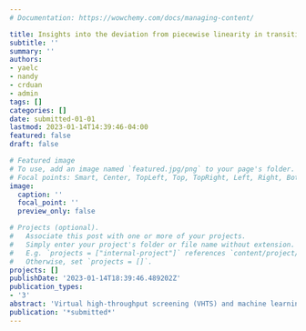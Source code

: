 ```yaml
---
# Documentation: https://wowchemy.com/docs/managing-content/

title: Insights into the deviation from piecewise linearity in transition metal complexes from supervised machine learning models
subtitle: ''
summary: ''
authors:
- yaelc
- nandy
- crduan
- admin
tags: []
categories: []
date: submitted-01-01
lastmod: 2023-01-14T14:39:46-04:00
featured: false
draft: false

# Featured image
# To use, add an image named `featured.jpg/png` to your page's folder.
# Focal points: Smart, Center, TopLeft, Top, TopRight, Left, Right, BottomLeft, Bottom, BottomRight.
image:
  caption: ''
  focal_point: ''
  preview_only: false

# Projects (optional).
#   Associate this post with one or more of your projects.
#   Simply enter your project's folder or file name without extension.
#   E.g. `projects = ["internal-project"]` references `content/project/deep-learning/index.md`.
#   Otherwise, set `projects = []`.
projects: []
publishDate: '2023-01-14T18:39:46.489202Z'
publication_types:
- '3'
abstract: 'Virtual high-throughput screening (VHTS) and machine learning (ML) with density functional theory (DFT) suffer from inaccuracies from the underlying density functional approximation (DFA). Many of these inaccuracies can be traced to the lack of derivative discontinuity that leads to a curvature in the energy with electron addition or removal. Over a dataset of nearly one thousand transition metal complexes typical of VHTS applications, we computed and analyzed the average curvature (i.e., deviation from piecewise linearity) for 23 density functional approximations spanning multiple rungs of "Jacobs ladder". While we observe the expected dependence of the curvatures on HF exchange, we note limited correlation of curvature values between different rungs of "Jacobs ladder". We train ML models (i.e., artificial neural networks or ANNs) to predict the curvature and the associated frontier orbital energies for each of these 23 functionals and then interpret differences in curvature among the different DFAs through analysis of the ML models. Notably, we observe spin to play a much more important role in determining the curvature of range-separated and double hybrids in comparison to semi-local functionals, explaining why curvature values are weakly correlated between these and other families of functionals. Over a space of 187.2k hypothetical compounds, we use our ANNs to pinpoint DFAs for which representative transition metal complexes have near-zero curvature with low uncertainty, demonstrating an approach to accelerate screening of complexes with targeted optical gaps.'
publication: '*submitted*'
---
```

